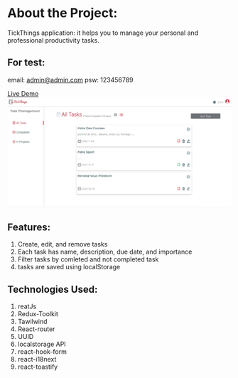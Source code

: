 # About the Project:
TickThings application: it helps you to manage your personal and professional productivity tasks.

## For test:
 email: admin@admin.com
 psw: 123456789

 [Live Demo](https://todo-list-psi-ten.vercel.app/)
 <img src="./src/media/app.png">

 ## Features:
1. Create, edit, and remove tasks
2. Each task has name, description, due date, and importance
3. Filter tasks by comleted and not completed task
4. tasks are saved using localStorage

 ## Technologies Used:
   
  1. reatJs
  2. Redux-Toolkit
  3. Tawilwind 
  4. React-router
  5. UUID
  6. localstorage API
  7. react-hook-form
  8. react-i18next
  9. react-toastify
